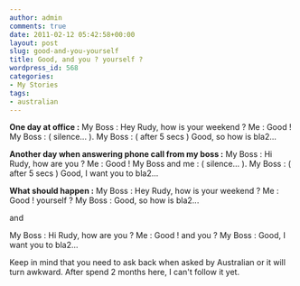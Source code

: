 ```yaml
---
author: admin
comments: true
date: 2011-02-12 05:42:58+00:00
layout: post
slug: good-and-you-yourself
title: Good, and you ? yourself ?
wordpress_id: 568
categories:
- My Stories
tags:
- australian
---
```


**One day at office :**
My Boss : Hey Rudy, how is your weekend ?
Me : Good !
My Boss : ( silence... ).
My Boss : ( after 5 secs ) Good, so how is bla2...

**Another day when answering phone call from my boss :**
My Boss : Hi Rudy, how are you ?
Me : Good !
My Boss and me : ( silence... ).
My Boss : ( after 5 secs ) Good, I want you to bla2...

**What should happen :**
My Boss : Hey Rudy, how is your weekend ?
Me : Good ! yourself ?
My Boss : Good, so how is bla2...

and

My Boss : Hi Rudy, how are you ?
Me : Good ! and you ?
My Boss : Good, I want you to bla2...

Keep in mind that you need to ask back when asked by Australian or it will turn awkward. After spend 2 months here, I can't follow it yet.
